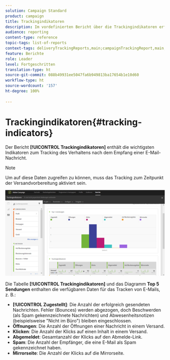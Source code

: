 ```yaml
---
solution: Campaign Standard
product: campaign
title: Trackingindikatoren
description: Im vordefinierten Bericht über die Trackingindikatoren erfahren Sie über das Verhalten Ihrer Kunden beim Empfang von E-Mail-Nachrichten.
audience: reporting
content-type: reference
topic-tags: list-of-reports
context-tags: deliveryTrackingReports,main;campaignTrackingReport,main;programTrackingReport,main
feature: Berichte
role: Leader
level: Fortgeschritten
translation-type: ht
source-git-commit: 088b49931ee5047fa6b949813ba17654b1e10d60
workflow-type: ht
source-wordcount: '157'
ht-degree: 100%

---
```



# Trackingindikatoren{#tracking-indicators}

Der Bericht **[!UICONTROL Trackingindikatoren]** enthält die wichtigsten Indikatoren zum Tracking des Verhaltens nach dem Empfang einer E-Mail-Nachricht.

>[!NOTE]
>
>Um auf diese Daten zugreifen zu können, muss das Tracking zum Zeitpunkt der Versandvorbereitung aktiviert sein.

![](assets/delivery_reports_2.png)

Die Tabelle **[!UICONTROL Trackingindikatoren]** und das Diagramm **Top 5 Sendungen** enthalten die verfügbaren Daten für das Tracken von E-Mails, z. B.:

* **[!UICONTROL Zugestellt]**: Die Anzahl der erfolgreich gesendeten Nachrichten. Fehler (Bounces) werden abgezogen, doch Beschwerden (als Spam gekennzeichnete Nachrichten) und Abwesenheitsnotizen (beispielsweise &quot;Nicht im Büro&quot;) bleiben eingeschlossen.
* **Öffnungen**: Die Anzahl der Öffnungen einer Nachricht in einem Versand.
* **Klicken**: Die Anzahl der Klicks auf einen Inhalt in einem Versand.
* **Abgemeldet**: Gesamtanzahl der Klicks auf den Abmelde-Link.
* **Spam**: Die Anzahl der Empfänger, die eine E-Mail als Spam gekennzeichnet haben.
* **Mirrorseite**: Die Anzahl der Klicks auf die Mirrorseite.

